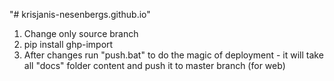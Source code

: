 "# krisjanis-nesenbergs.github.io" 

1) Change only source branch
2) pip install ghp-import
3) After changes run "push.bat" to do the magic of deployment - it will take all "docs" folder content and push it to master branch (for web)

